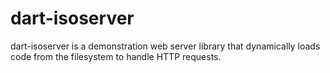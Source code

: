 dart-isoserver
==============

dart-isoserver is a demonstration web server library that dynamically loads code from the filesystem to handle HTTP requests.